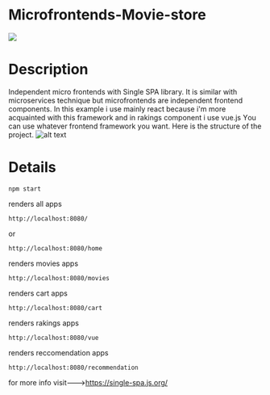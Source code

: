 # Microfrontends-Movie-store
![](https://media.giphy.com/media/SVloOeaCqvFLLWXOHR/giphy.gif)

# Description
Independent micro frontends with Single SPA library.
It is similar with microservices technique but microfrontends are independent frontend components.
In this example i use mainly react because i'm more acquainted with this framework and in rakings component i use vue.js
Υou can use whatever frontend framework you want.
Here is the structure of the project.
![alt text](https://i.ibb.co/BZ0XW1f/mi.png)

# Details

``` 
npm start 

```
renders all apps
``` 
http://localhost:8080/
```
or
``` 
http://localhost:8080/home
``` 
renders movies apps
``` 
http://localhost:8080/movies
``` 
renders cart apps
``` 
http://localhost:8080/cart
``` 
renders rakings apps
``` 
http://localhost:8080/vue
``` 
renders reccomendation apps
``` 
http://localhost:8080/recommendation
``` 


for more info visit--->https://single-spa.js.org/
